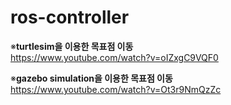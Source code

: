 # ros-controller

※**turtlesim을 이용한 목표점 이동**  
https://www.youtube.com/watch?v=oIZxgC9VQF0  

※**gazebo simulation을 이용한 목표점 이동**  
https://www.youtube.com/watch?v=Ot3r9NmQzZc
